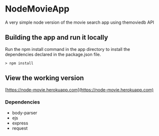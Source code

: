 # NodeMovieApp
A very simple node version of the movie search app using themoviedb API

## Building the app and run it locally
Run the npm install command in the app directory to install the dependencies declared in the package.json file.
```
> npm install
```

## View the working version
[https://node-movie.herokuapp.com](https://node-movie.herokuapp.com)

### Dependencies

* body-parser
* ejs
* express
* request